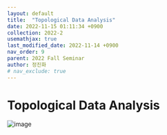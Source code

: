 ```yaml
---
layout: default
title:  "Topological Data Analysis"
date: 2022-11-15 01:11:34 +0900
collection: 2022-2
usemathjax: true
last_modified_date: 2022-11-14 +0900
nav_order: 9
parent: 2022 Fall Seminar
author: 정진화
# nav_exclude: true
---
```

# Topological Data Analysis

<!-- ## <center> Abstract </center> -->
<!-- Nash equilibrium is the solution of a non-cooperative game named by John Nash. John Nash proved that nash equilibrium always exists when the number of game players is finite and the number of pure strategies also finitely. In this seminar, I introduce several definitions of game theory, Nash’s existence theorem, and definitions of strategies. -->
<!--  -->
<!-- ## Video Link -->
<!-- [![Video Label](https://img.youtube.com/vi/ed-mU-gNExI/hqdefault.jpg)](https://youtu.be/ed-mU-gNExI) -->
<!--  -->
<!--  -->
<!--  -->
<!-- ## PDF Download -->
<!-- <a target='_blank' href='../2022-2_download/Game Theory.pdf'>Topological Data Analysis</a> -->

![image](../TDA.png)
